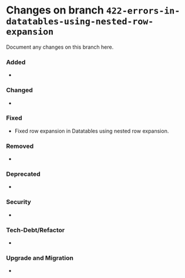 # Changes on branch `422-errors-in-datatables-using-nested-row-expansion`
Document any changes on this branch here.
### Added
- 

### Changed
- 

### Fixed
- Fixed row expansion in Datatables using nested row expansion. 

### Removed
- 

### Deprecated
- 

### Security
- 

### Tech-Debt/Refactor
- 

### Upgrade and Migration
- 
